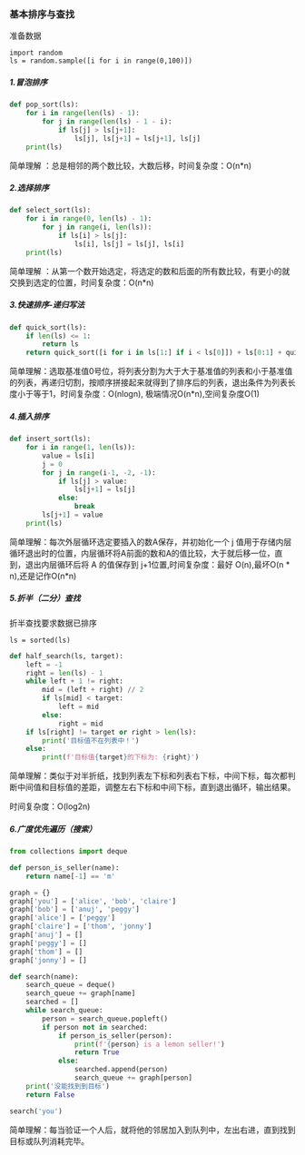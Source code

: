 ### 基本排序与查找

准备数据

```
import random
ls = random.sample([i for i in range(0,100)])
```

##### 1.冒泡排序

```python
def pop_sort(ls):
	for i in range(len(ls) - 1):
		for j in range(len(ls) - 1 - i):
			if ls[j] > ls[j+1]:
				ls[j], ls[j+1] = ls[j+1], ls[j]
	print(ls)
```

简单理解 ：总是相邻的两个数比较，大数后移，时间复杂度：O(n*n)



##### 2.选择排序

```python
def select_sort(ls):
	for i in range(0, len(ls) - 1):
		for j in range(i, len(ls)):
			if ls[i] > ls[j]:
				ls[i], ls[j] = ls[j], ls[i]
	print(ls)
```

简单理解 ：从第一个数开始选定，将选定的数和后面的所有数比较，有更小的就交换到选定的位置，时间复杂度：O(n*n)



##### 3.快速排序-递归写法

```python
def quick_sort(ls):
	if len(ls) <= 1:
		return ls
    return quick_sort([i for i in ls[1:] if i < ls[0]]) + ls[0:1] + quick_sort([i for i in ls[1:] if i >= ls[0]])
```

简单理解：选取基准值0号位，将列表分割为大于大于基准值的列表和小于基准值的列表，再递归切割，按顺序拼接起来就得到了排序后的列表，退出条件为列表长度小于等于1，时间复杂度：O(nlogn), 极端情况O(n*n),空间复杂度O(1)



##### 4.插入排序

```python
def insert_sort(ls):
    for i in range(1, len(ls)):
        value = ls[i]
        j = 0
        for j in range(i-1, -2, -1):
            if ls[j] > value:
                ls[j+1] = ls[j]
            else:
                break
        ls[j+1] = value
    print(ls)
```

简单理解：每次外层循环选定要插入的数A保存，并初始化一个 j 值用于存储内层循环退出时的位置，内层循环将A前面的数和A的值比较，大于就后移一位，直到，退出内层循环后将 A 的值保存到 j+1位置,时间复杂度：最好 O(n),最坏O(n * n),还是记作O(n*n)



##### 5.折半（二分）查找

折半查找要求数据已排序

```
ls = sorted(ls)
```

```python
def half_search(ls, target):
	left = -1
    right = len(ls) - 1
    while left + 1 != right:
        mid = (left + right) // 2
        if ls[mid] < target:
            left = mid
        else:
            right = mid
    if ls[right] != target or right > len(ls):
        print('目标值不在列表中！')
    else:
        print(f'目标值{target}的下标为: {right}')
```

简单理解：类似于对半折纸，找到列表左下标和列表右下标，中间下标，每次都判断中间值和目标值的差距，调整左右下标和中间下标，直到退出循环，输出结果。

时间复杂度：O(log2n)



##### 6.广度优先遍历（搜索）

```python
from collections import deque

def person_is_seller(name):
    return name[-1] == 'm'

graph = {}
graph['you'] = ['alice', 'bob', 'claire']
graph['bob'] = ['anuj', 'peggy']
graph['alice'] = ['peggy']
graph['claire'] = ['thom', 'jonny']
graph['anuj'] = []
graph['peggy'] = []
graph['thom'] = []
graph['jonny'] = []

def search(name):
    search_queue = deque()
    search_queue += graph[name]
    searched = []
    while search_queue:
        person = search_queue.popleft()
        if person not in searched:
            if person_is_seller(person):
                print(f'{person} is a lemon seller!')
                return True
            else:
                searched.append(person)
               	search_queue += graph[person]
    print('没能找到到目标')
    return False

search('you')
```

简单理解：每当验证一个人后，就将他的邻居加入到队列中，左出右进，直到找到目标或队列消耗完毕。